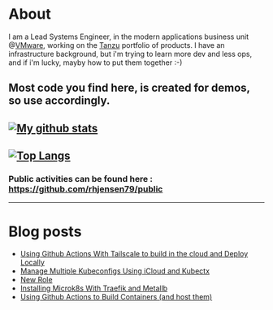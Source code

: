 # About
I am a Lead Systems Engineer, in the modern applications business unit @[VMware](https://www.vmware.com), working on the [Tanzu](https://tanzu.vmware.com) portfolio of products.
I have an infrastructure background, but i'm trying to learn more dev and less ops, and if i'm lucky, mayby how to put them together :-)

Most code you find here, is created for demos, so use accordingly. 
---
[![My github stats](https://github-readme-stats.vercel.app/api?username=rhjensen79&count_private=true&show_icons=true)](https://github.com/anuraghazra/github-readme-stats)
---
[![Top Langs](https://github-readme-stats.vercel.app/api/top-langs/?username=rhjensen79)](https://github.com/anuraghazra/github-readme-stats)
---
### Public activities can be found here : https://github.com/rhjensen79/public

---

# Blog posts
<!-- BLOG-POST-LIST:START -->
- [Using Github Actions With Tailscale to build in the cloud and Deploy Locally](https://www.robert-jensen.dk/posts/2022-using-github-actions-with-tailscale-to-deploy-locally/)
- [Manage Multiple Kubeconfigs Using iCloud and Kubectx](https://www.robert-jensen.dk/posts/2021-manage-multiple-kubeconfigs-using-icloud-and-kubectx/)
- [New Role](https://www.robert-jensen.dk/posts/2021-new-role/)
- [Installing Microk8s With Traefik and Metallb](https://www.robert-jensen.dk/posts/2021-microk8s-with-traefik-and-metallb/)
- [Using Github Actions to Build Containers &lpar;and host them&rpar;](https://www.robert-jensen.dk/posts/2021-using-github-actions-to-build-containers/)
<!-- BLOG-POST-LIST:END -->

<!--
**rhjensen79/rhjensen79** is a ✨ _special_ ✨ repository because its `README.md` (this file) appears on your GitHub profile.

Here are some ideas to get you started:

- 🔭 I’m currently working on ...
- 🌱 I’m currently learning ...
- 👯 I’m looking to collaborate on ...
- 🤔 I’m looking for help with ...
- 💬 Ask me about ...
- 📫 How to reach me: ...
- 😄 Pronouns: ...
- ⚡ Fun fact: ...
-->
